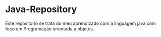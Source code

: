 
# Java-Repository

Este repositorio se trata do meu aprendizado com a linguagem java com foco em Programação orientada a objetos.


